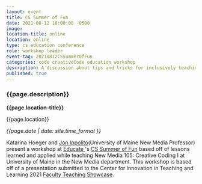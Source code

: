 ```yaml
---
layout: event
title: CS Summer of Fun
date: 2021-08-12 10:00:00 -0500
image:
location-title: online
location: online
type: cs education conference
role: workshop leader
event-tag: 20210812CSSummerOfFun
categories: code creativeCode education workshop
description: A discussion about tips and tricks for inclusively teaching students to code with creative coding platforms.
published: true
---
```

### {{page.description}}

**{{page.location-title}}**

{{page.location}}

*{{page.date | date: site.time_format }}*

Katarina Hoeger and [Jon Ippolito](https://jonippolito.net/)(University of Maine New Media Professor) present a workshop at [Educate ](https://www.educatemaine.org/)'s [CS Summer of Fun](https://hopin.com/events/copy-of-cs-summer-of-fun-pd-week-thu-fri) based off of lessons learned and applied while teaching New Media 105: Creative Coding I at University of Maine in the New Media department.
This workshop is based off of a presentation submitted to the Center for Innovation in Teaching and Learning 2021 [Faculty Teaching Showcase](https://umaine.edu/citl/celebrating-teaching-showcase/).
